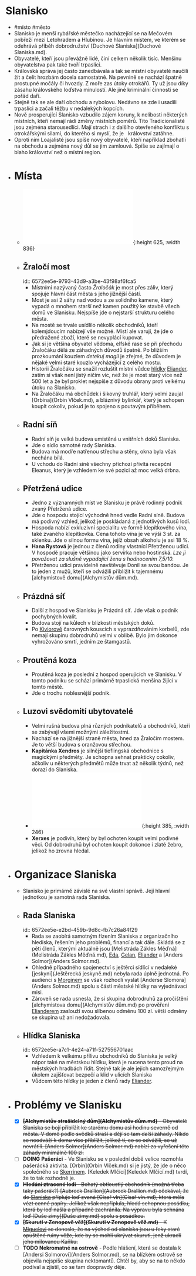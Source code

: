# Slanisko
- #místo #město
- Slanisko je menší rybářské městečko nacházející se na Mečovém pobřeží mezi Letohradem a Hlubinou. Je hlavním místem, ve kterém se odehrává příběh dobrodružství [Duchové Slaniska](Duchové Slaniska.md).
- Obyvatelé, kteří jsou převážně lidé, činí celkem několik tisíc. Menšinu obyvatelstva pak také tvoří trpaslíci.
- Královská správa jej často zanedbávala a tak se místní obyvatelé naučili žít a čelit hrozbám docela samostatně. Na pevnině se nachází špatně prostupné močály či hvozdy. Z moře zas útoky otrokářů. Ty už jsou díky zásahu královského loďstva minulostí. Ale jiné kriminální činnosti se pořád daří.
- Stejně tak se ale daří obchodu a rybolovu. Nedávno se zde i usadili trpaslíci a začali těžbu v nedalekých kopcích.
- Nově prosperující Slanisko vzbudilo zájem koruny, k nelibosti některých místních, kteří nemají rádi změny místních poměrů. Tito Tradicionalisté jsou zejména starousedlíci. Mají strach i z dalšího otevřeného konfliktu s otrokářskými silami, do kterého si myslí, že je   království zatáhne.
- Oproti nim Loajalisté jsou spíše nový obyvatelé, kteří například zbohatli na obchodu a zejména nový důl se jim zamlouvá. Spíše se zajímají o blaho království než o místní region.
- # Místa
	- ![Slanisko mapa](../assets/images/Slanisko_mapa.png.md){:height 625, :width 836}
	- ## Žraločí most
	  id:: 6572ee5e-9793-43d9-a3be-43f98af6fca5
		- Místními nazývaný často *Žraločák* je most přes záliv, který spojuje hlavní část města s jeho jižnější částí.
		- Most je asi 2 sáhy nad vodou a ze solidního kamene, který vypadá o mnohem starší než kamen použitý ke stavbě všech domů ve Slanisku. Nejspíše jde o nejstarší strukturu celého města.
		- Na mostě se trvale usídlilo několik obchodníků, kteří kolemjdoucím nabízejí vše možné. Místí ale varují, že jde o předražené zboží, které se nevyplácí kupovat.
		- Jak si je většina obyvatel vědoma, elfské rase se při přechodu Žraločáku dělá ze záhadných důvodů špatně. Po bližším prozkoumání kouzlem *detekuj magii* je zřejmé, že důvodem je nějaké velmi staré kouzlo vycházející z celého mostu.
		- Historii Žraločáku se snažil rozluštit místní vůdce [hlídky](6572ee5e-a7c1-4e24-a71f-527556701aac.md) [Eliander](Eliander.md), zatím si však není jistý ničím víc, než že je most starý více než 500 let a že byl proklet nejspíše z důvodu obrany proti velkému útoku na Slanisko.
		- Na Žraločáku má obchůdek i šikovný truhlář, který velmi zaujal [Orbina](Orbin Vlček.md), a bláznivý bylinkář, který je schopen koupit cokoliv, pokud je to spojeno s poutavým příběhem.
	- ## Radní síň
		- Radní síň je velká budova umístěná u vnitřních doků Slaniska.
		- Jde o sídlo samotné rady Slaniska.
		- Budova má modře natřenou střechu a stěny, okna byla však nechána bílá.
		- U vchodu do Radní síně všechny příchozí přivítá recepční Eleanus, který je vzhledem ke své pozici až moc velká drbna.
	- ## Přetržená udice
		- Jedno z významných míst ve Slanisku je právě rodinný podnik zvaný Přetržená udice.
		- Jde o hospodu stojící východně hned vedle Radní síně. Budova má podivný vzhled, jelikož je poskládaná z jednotlivých kusů lodí.
		- Hospoda nabízí exkluzivní specialitu ve formě klepítkového vína, také zvaného klepítkovka. Cena tohoto vína je ve výši 3 st. za sklenku. Jde o silnou formu vína, jejíž obsah alkoholu je asi 18 %.
		- **Hana Rystová** je jednou z členů rodiny vlastnící Přetrženou udici. V hospodě pracuje většinou jako servírka nebo hostinská. *Lze ji považovat za slušně vypadající ženu s hodnocením 7,5/10.*
		- Přetrženou udici pravidelně navštěvuje Donil se svou bandou. Je to jeden z mužů, kteří se odvážili přiblížit k tajemnému [alchymistově domu](Alchymistův dům.md).
	- ## Prázdná síť
		- Další z hospod ve Slanisku je Prázdná síť. Jde však o podnik pochybných kvalit.
		- Budova stojí na kůlech v blízkosti městských doků.
		- Po [Kiviorově](Kivior.md) čarovných kouscích s vyprazdňováním korbelů, zde nemají skupinu dobrodruhů velmi v oblibě. Bylo jim dokonce vyhrožováno smrtí, jedním ze štamgastů.
	- ## Proutěná koza
		- Proutěná koza je poslední z hospod operujících ve Slanisku. V tomto podniku se schází primárně trpaslická menšina žijící v tomto městě.
		- Jde o trochu noblesnější podnik.
	- ## Luzovi svědomití ubytovatelé
		- Velmi rušná budova plná různých podnikatelů a obchodníků, kteří se zabývají všemi možnými záležitostmi.
		- Nachází se na jižnější straně města, hned za Žraločím mostem. Je to větší budova s oranžovou střechou.
		- **Kapitánka Xendros** je silnější tieflingská obchodnice s magickými předměty. Je schopna sehnat prakticky cokoliv, ačkoliv u některých předmětů může trvat až několik týdnů, než dorazí do Slaniska.
		- ![Kapitánka Xendros](../assets/images/kapitanka_xendros.png.md){:height 385, :width 246}
		- **Xerxes** je podivín, který by byl ochoten koupit velmi podivné věci. Od dobrodruhů byl ochoten koupit dokonce i zlaté žebro, jelikož ho zrovna hledal.
- # Organizace Slaniska
	- Slanisko je primárně závislé na své vlastní správě. Její hlavní jednotkou je samotná rada Slaniska.
	- ## Rada Slaniska
	  id:: 6572ee5e-e2bd-459b-9d8c-fb7c26a84f29
		- Rada se zaobírá samotným řízením Slaniska z organizačního hlediska, řešením jeho problémů, financí a tak dále. Skládá se z pěti členů, kterými aktuálně jsou [Melistráda Zákles Měďná](Melistráda Zákles Měďná.md), [Eda](Eda.md), [Gelan](Gelan.md), [Eliander](Eliander.md) a [Anders Solmor](Anders Solmor.md).
		- Ohledně případného spojenectví s ještěrci sídlící v nedaleké [jeskyni](Ještěrecká jeskyně.md) nebyla rada úplně jednotná. Po audienci s [Morginem](Morgin.md) se však rozhodli vyslat [Anderse Slomora](Anders Solmor.md) spolu s částí městské hlídky na vyjednávací misi.
		- Zároveň se rada usnesla, že si skupina dobrodruhů za pročištění [alchymistova domu](Alchymistův dům.md) po prověření [Elianderem](Eliander.md) zaslouží svou slíbenou odměnu 100 zl. větší odměny se skupina už ani nedožadovala.
	- ## Hlídka Slaniska
	  id:: 6572ee5e-a7c1-4e24-a71f-527556701aac
		- Vzhledem k velkému přílivu obchodníků do Slaniska je velký nápor také na městskou hlídku, která je nucena tento proud na městských hradbách řídit. Stejně tak je ale jejich samozřejmým úkolem zajišťovat bezpečí a klid v ulicích Slaniska
		- Vůdcem této hlídky je jeden z členů rady [Eliander](Eliander.md).
- # Problémy ve Slanisku
	- [x] ~~**[Alchymistův strašidelný dům](Alchymistův dům.md)** - Obyvatelé Slaniska se bojí přiblížit ke starému domu asi hodinu severně od města. V domě podle svědků straší a dějí se tam další záhady. Nikdo se neodváží k domu více přiblížit, jelikož ti, co se odvážili, se už nevrátili. [Anders Solmor](Anders Solmor.md) nabízí za vyřešení této záhady minimálně 100 zl.~~
	- [ ] **DOING** **Pašeráci** - Ve Slanisku se v poslední době velice rozmohla pašerácká aktivita. [Orbin](Orbin Vlček.md) si je jistý, že jde o něco společného se [Skerrinem](Skerrin.md). [Keledek Mlčící](Keledek Mlčící.md) tvrdí, že to tak rozhodně je.
	- [x] ~~**Hledání ztracené lodi** - Bohatý obtloustlý obchodník (možná třeba taky pašerák?) [Aubreck Drallion](Aubreck Drallion.md) očekával, že do [Slaniska](Slanisko.md) připluje loď zvaná [Císař vln](Císař vln.md), která měla vézt cenné papíry. Jelikož však nepřiplula, hledá schopnou posádku, která by loď našla a případně zachránila. Na výpravu byla sehnána loď [Duše zimy](Duše zimy.md) spolu s posádkou.~~
	- [x] ~~**[Skuruti v Zenopově věž](Skuruti v Zenopově věž.md)** - K [Miguelovi](Miguel.md) se doneslo, že na východ od slaniska jsou u řeky staré opuštěné ruiny věže, kde by se mohli ukrývat skuruti, jenž ukradli jeho milovanou Kaňku.~~
	- [ ] **TODO** **Nekromatné na ostrově** - Podle hlášení, která se dostala k [Andersi Solmorovi](Anders Solmor.md), se na blízkém ostrově se objevila nejspíše skupina nektomantů. Chtěl by, aby se na to někdo podíval a zjistil, co se tam doopravdy děje.